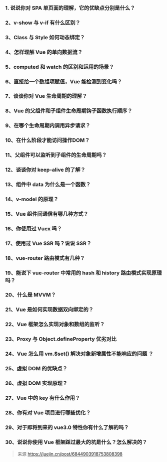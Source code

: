 ### 1. 说说你对 SPA 单页面的理解，它的优缺点分别是什么？

### 2、v-show 与 v-if 有什么区别？

### 3、Class 与 Style 如何动态绑定？

### 4、怎样理解 Vue 的单向数据流？

### 5、computed 和 watch 的区别和运用的场景？

### 6、直接给一个数组项赋值，Vue 能检测到变化吗？

### 7、谈谈你对 Vue 生命周期的理解？

### 8、Vue 的父组件和子组件生命周期钩子函数执行顺序？

### 9、在哪个生命周期内调用异步请求？

### 10、在什么阶段才能访问操作DOM？

### 11、父组件可以监听到子组件的生命周期吗？

### 12、谈谈你对 keep-alive 的了解？

### 13、组件中 data 为什么是一个函数？

### 14、v-model 的原理？

### 15、Vue 组件间通信有哪几种方式？

### 16、你使用过 Vuex 吗？

### 17、使用过 Vue SSR 吗？说说 SSR？

### 18、vue-router 路由模式有几种？

### 19、能说下 vue-router 中常用的 hash 和 history 路由模式实现原理吗？

### 20、什么是 MVVM？

### 21、Vue 是如何实现数据双向绑定的？

### 22、Vue 框架怎么实现对象和数组的监听？

### 23、Proxy 与 Object.defineProperty 优劣对比

### 24、Vue 怎么用 vm.$set() 解决对象新增属性不能响应的问题 ？

### 25、虚拟 DOM 的优缺点？

### 26、虚拟 DOM 实现原理？

### 27、Vue 中的 key 有什么作用？

### 28、你有对 Vue 项目进行哪些优化？

### 29、对于即将到来的 vue3.0 特性你有什么了解的吗？

### 30、说说你使用 Vue 框架踩过最大的坑是什么？怎么解决的？


> 来源 https://juejin.cn/post/6844903918753808398